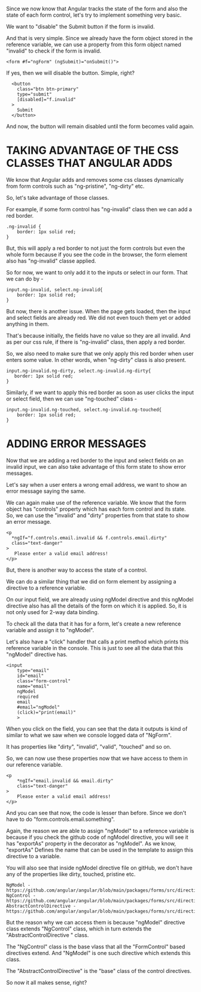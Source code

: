 Since we now know that Angular tracks the state of the form and also the state of each form control, let's try to implement something very basic.

We want to "disable" the Submit button if the form is invalid.

And that is very simple. Since we already have the form object stored in the reference variable, we can use a property from this form object named "invalid" to check if the form is invalid. 

    <form #f="ngForm" (ngSubmit)="onSubmit()">

If yes, then we will disable the button. Simple, right?

      <button 
        class="btn btn-primary" 
        type="submit"
        [disabled]="f.invalid"
      >
        Submit
      </button>

And now, the button will remain disabled until the form becomes valid again.

# TAKING ADVANTAGE OF THE CSS CLASSES THAT ANGULAR ADDS

We know that Angular adds and removes some css classes dynamically from form controls such as "ng-pristine", "ng-dirty" etc.

So, let's take advantage of those classes.

For example, if some form control has "ng-invalid" class then we can add a red border. 

    .ng-invalid {
        border: 1px solid red;
    }

But, this will apply a red border to not just the form controls but even the whole form because if you see the code in the browser, the form element also has "ng-invalid" classe applied.

So for now, we want to only add it to the inputs or select in our form. That we can do by - 

    input.ng-invalid, select.ng-invalid{
        border: 1px solid red;
    }

But now, there is another issue. When the page gets loaded, then the input and select fields are already red. We did not even touch them yet or added anything in them.

That's because initially, the fields have no value so they are all invalid. And as per our css rule, if there is "ng-invalid" class, then apply a red border.

So, we also need to make sure that we only apply this red border when user enters some value. In other words, when "ng-dirty" class is also present.

    input.ng-invalid.ng-dirty, select.ng-invalid.ng-dirty{
       border: 1px solid red;
    }

Similarly, if we want to apply this red border as soon as user clicks the input or select field, then we can use "ng-touched" class -

    input.ng-invalid.ng-touched, select.ng-invalid.ng-touched{
        border: 1px solid red;
    }

# ADDING ERROR MESSAGES

Now that we are adding a red border to the input and select fields on an invalid input, we can also take advantage of this form state to show error messages.

Let's say when a user enters a wrong email address, we want to show an error message saying the same. 

We can again make use of the reference variable. We know that the form object has "controls" property which has each form control and its state. So, we can use the "invalid" and "dirty" properties from that state to show an error message.

    <p 
      *ngIf="f.controls.email.invalid && f.controls.email.dirty" 
      class="text-danger"
    >
       Please enter a valid email address!
    </p>

But, there is another way to access the state of a control.

We can do a similar thing that we did on form element by assigning a directive to a reference variable.

On our input field, we are already using ngModel directive and this ngModel directive also has all the details of the form on which it is applied. So, it is not only used for 2-way data binding.

To check all the data that it has for a form, let's create a new reference variable and assign it to "ngModel".

Let's also have a "click" handler that calls a print method which prints this reference variable in the console. This is just to see all the data that this "ngModel" directive has.

    <input 
        type="email" 
        id="email" 
        class="form-control"
        name="email"
        ngModel
        required
        email
        #email="ngModel"
        (click)="print(email)"
        >

When you click on the field, you can see that the data it outputs is kind of similar to what we saw when we console logged data of "NgForm".

It has properties like "dirty", "invalid", "valid", "touched" and so on.

So, we can now use these properties now that we have access to them in our reference variable.

    <p 
        *ngIf="email.invalid && email.dirty" 
        class="text-danger"
    >
        Please enter a valid email address!
    </p>

And you can see that now, the code is lesser than before. Since we don't have to do "form.controls.email.something". 

Again, the reason we are able to assign "ngModel" to a reference variable is because if you check the github code of ngModel directive, you will see it has "exportAs" property in the decorator as "ngModel". As we know, "exportAs" Defines the name that can be used in the template to assign this directive to a variable.


You will also see that inside ngModel directive file on gitHub, we don't have any of the properties like dirty, touched, pristine etc. 

    NgModel - https://github.com/angular/angular/blob/main/packages/forms/src/directives/ng_model.ts
    NgControl - https://github.com/angular/angular/blob/main/packages/forms/src/directives/ng_control.ts
    AbstractControlDirective - https://github.com/angular/angular/blob/main/packages/forms/src/directives/abstract_control_directive.ts

But the reason why we can access them is because "ngModel" directive class extends "NgControl" class, which in turn extends the "AbstractControlDirective " class.

The "NgControl" class is the base vlass that all the "FormControl" based directives extend. And "NgModel" is one such directive which extends this class.

The "AbstractControlDirective" is the "base" class of the control directives.

So now it all makes sense, right?
